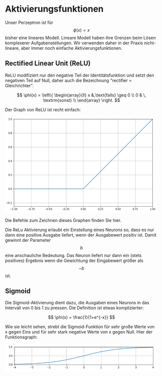 # Aktivierungsfunktionen

Unser Perzeptron ist für $$\phi(x) = x$$ bisher eine lineares Modell. Lineare Modell haben ihre Grenzen beim Lösen komplexerer Aufgabenstellungen. Wir verwenden daher in der Praxis nicht-lineare, aber immer noch einfache Aktivierungsfunktionen.

## Rectified Linear Unit \(ReLU\)

ReLU modifiziert nur den negative Teil der Identitätsfunktion und setzt den negativen Teil auf Null, daher auch die Bezeichnung "rectifier = Gleichrichter".

$$
\phi(x) = \left\{
\begin{array}{ll}
x &,\text{falls} \geq 0 \\
0 & \, \textrm{sonst} \\
\end{array}
\right.
$$

 Der Graph von ReLU ist recht einfach:

![ReLU-Funktion](<aktivierungsfunktionen.assets/image (158).png>)

Die Befehle zum Zeichnen dieses Graphen finden Sie hier. 

Die ReLu Aktivierung erlaubt ein Einstellung eines Neurons so, dass es nur dann eine positive Ausgabe liefert, wenn der Ausgabewert positiv ist. Damit gewinnt der Parameter  $$b$$ eine anschauliche Bedeutung. Das Neuron liefert nur dann ein \(stets positives\) Ergebnis wenn die Gewichtung der Eingabewert größer als $$-b$$ ist.

## Sigmoid

Die Sigmoid-Aktivierung dient dazu, die Ausgaben eines Neurons in das Intervall von 0 bis 1 zu pressen. Die Definition ist etwas komplizierter:

$$
\phi(x) = \frac{1}{1+e^{-x}}
$$

Wie sie leicht sehen, strebt die Sigmoid-Funktion für sehr große Werte von x gegen Eins und für sehr stark negative Werte von x gegen Null. Hier der Funktionsgraph:

![Sigmoid-Funktion](<aktivierungsfunktionen.assets/image (159).png>)

